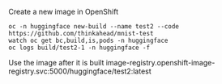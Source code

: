 Create a new image in OpenShift

```
oc -n huggingface new-build --name test2 --code https://github.com/thinkahead/mnist-test
watch oc get bc,build,is,pods -n huggingface
oc logs build/test2-1 -n huggingface -f
```

Use the image after it is built image-registry.openshift-image-registry.svc:5000/huggingface/test2:latest
